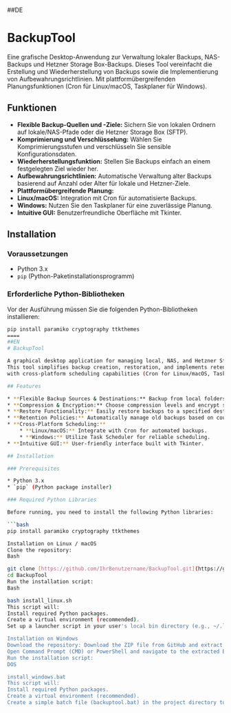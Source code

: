 ##DE
# BackupTool

Eine grafische Desktop-Anwendung zur Verwaltung lokaler Backups, NAS-Backups und Hetzner Storage Box-Backups.
Dieses Tool vereinfacht die Erstellung und Wiederherstellung von Backups sowie die Implementierung von Aufbewahrungsrichtlinien.
Mit plattformübergreifenden Planungsfunktionen (Cron für Linux/macOS, Taskplaner für Windows).

## Funktionen

* **Flexible Backup-Quellen und -Ziele:** Sichern Sie von lokalen Ordnern auf lokale/NAS-Pfade oder die Hetzner Storage Box (SFTP).
* **Komprimierung und Verschlüsselung:** Wählen Sie Komprimierungsstufen und verschlüsseln Sie sensible Konfigurationsdaten.
* **Wiederherstellungsfunktion:** Stellen Sie Backups einfach an einem festgelegten Ziel wieder her.
* **Aufbewahrungsrichtlinien:** Automatische Verwaltung alter Backups basierend auf Anzahl oder Alter für lokale und Hetzner-Ziele.
* **Plattformübergreifende Planung:**
* **Linux/macOS:** Integration mit Cron für automatisierte Backups.
* **Windows:** Nutzen Sie den Taskplaner für eine zuverlässige Planung.
* **Intuitive GUI:** Benutzerfreundliche Oberfläche mit Tkinter.

## Installation

### Voraussetzungen

* Python 3.x
* `pip` (Python-Paketinstallationsprogramm)

### Erforderliche Python-Bibliotheken

Vor der Ausführung müssen Sie die folgenden Python-Bibliotheken installieren:

```bash
pip install paramiko cryptography ttkthemes
====
##EN
# BackupTool

A graphical desktop application for managing local, NAS, and Hetzner Storage Box backups.
This tool simplifies backup creation, restoration, and implements retention policies,
with cross-platform scheduling capabilities (Cron for Linux/macOS, Task Scheduler for Windows).

## Features

* **Flexible Backup Sources & Destinations:** Backup from local folders to local/NAS paths or Hetzner Storage Box (SFTP).
* **Compression & Encryption:** Choose compression levels and encrypt sensitive configuration data.
* **Restore Functionality:** Easily restore backups to a specified destination.
* **Retention Policies:** Automatically manage old backups based on count or age for both local and Hetzner destinations.
* **Cross-Platform Scheduling:**
    * **Linux/macOS:** Integrate with Cron for automated backups.
    * **Windows:** Utilize Task Scheduler for reliable scheduling.
* **Intuitive GUI:** User-friendly interface built with Tkinter.

## Installation

### Prerequisites

* Python 3.x
* `pip` (Python package installer)

### Required Python Libraries

Before running, you need to install the following Python libraries:

```bash
pip install paramiko cryptography ttkthemes

Installation on Linux / macOS
Clone the repository:
Bash

git clone [https://github.com/IhrBenutzername/BackupTool.git](https://github.com/IhrBenutzername/BackupTool.git)
cd BackupTool
Run the installation script:
Bash

bash install_linux.sh
This script will:
Install required Python packages.
Create a virtual environment (recommended).
Set up a launcher script in your user's local bin directory (e.g., ~/.local/bin/backuptool).

Installation on Windows
Download the repository: Download the ZIP file from GitHub and extract it, or clone it using Git.
Open Command Prompt (CMD) or PowerShell and navigate to the extracted BackupTool directory.
Run the installation script:
DOS

install_windows.bat
This script will:
Install required Python packages.
Create a virtual environment (recommended).
Create a simple batch file (backuptool.bat) in the project directory to easily launch the application.

